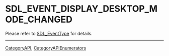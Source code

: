 # SDL_EVENT_DISPLAY_DESKTOP_MODE_CHANGED

Please refer to [SDL_EventType](SDL_EventType) for details.

----
[CategoryAPI](CategoryAPI), [CategoryAPIEnumerators](CategoryAPIEnumerators)

